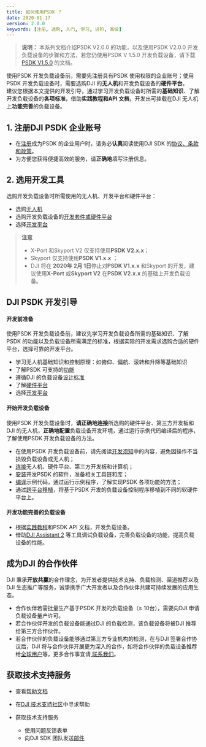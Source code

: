 ```yaml
---
title: 如何使用PSDK ？
date: 2020-01-17
version: 2.0.0
keywords: [注册, 选购, 入门, 学习, 进阶, 高级]
---
```

> **说明：** 本系列文档介绍PSDK V2.0.0 的功能，以及使用PSDK V2.0.0 开发负载设备的步骤和方法，若您仍使用PSDK V 1.5.0 开发负载设备，请下载[PSDK V1.5.0](https://terra-1-g.djicdn.com/71a7d383e71a4fb8887a310eb746b47f/psdk/payload-sdk-doc-1.0.zip) 的文档。

使用PSDK 开发负载设备前，需要先注册具有PSDK 使用权限的企业账号；使用PSDK 开发负载设备时，需要选购DJI 的**无人机**和开发负载设备的**硬件平台**。    
建议您根据本文提供的开发引导，通过学习开发负载设备时所需的**基础知识**、了解开发负载设备的**各项标准**，借助**实践教程和API 文档**，开发出可挂载在DJI 无人机上**功能完善**的负载设备。

## 1. 注册DJI PSDK 企业账号

* 在<a href="https://developer.dji.com/payload-sdk/apply/" target="_blank">注册</a>成为PSDK 的企业用户时，请务必**认真**阅读使用DJI SDK 的<a href="https://developer.dji.com/cn/policies/privacy/">协议、条款和政策</a>。
* 为方便您获得便捷高效的服务，请**正确地**填写注册信息。

## 2. 选用开发工具
选购开发负载设备时所需使用的无人机、开发平台和硬件平台：

* 选购<a href="https://www.dji.com/cn/products/compare-m200-series?site=brandsite&from=nav" target="_blank" >无人机</a>
* 选购开发负载设备的[开发套件或硬件平台](../guide/hardware.html)
* 选择[开发平台](../guide/platform.html)

> **注意**
> * X-Port 和Skyport V2 仅支持使用**PSDK V2.x.x**；
> * Skyport 仅支持使用**PSDK V1.x.x** ；
> * DJI 将在 **2020年 2月 1日**停止对**PSDK V1.x.x** 和Skyport 的开发，建议使用**X-Port** 或**Skyport V2** 在**PSDK V2.x.x** 的基础上开发负载设备。

## DJI PSDK 开发引导

#### 开发前准备
使用PSDK 开发负载设备前，建议先学习开发负载设备所需的基础知识、了解PSDK 的功能以及负载设备所需满足的标准，根据实际的开发需求选购合适的硬件平台，选择可靠的开发平台。

* 学习无人机基础知识和控制原理：如俯仰、偏航、滚转和升降等基础知识  
* 了解PSDK 可支持的[功能](./feature-list.html)   
* 遵循DJI 的负载设备[设计标准](../guide/payload-criterion.html)   
* 了解[硬件平台](../guide/hardware.html)   
* 选择[开发平台](../guide/platform.html)    

#### 开始开发负载设备
使用PSDK 开发负载设备时，**请正确地连接**所选购的硬件平台、第三方开发板和DJI 的无人机，**正确地配置**负载设备开发环境，通过运行示例代码编译后的程序，了解使用PSDK 开发负载设备的方法。

* 在使用PSDK 开发负载设备前，请先阅读[开发须知](../workflow/attention.html)中的内容，避免因操作不当损毁负载设备或无人机；
* [连接](../workflow/device-connection.html)无人机、硬件平台、第三方开发板和计算机；
* [安装](../workflow/development-environment.html)开发PSDK 的软件，准备相关工具链和库；
* [编译](../workflow/run-the-sample.html)示例代码，通过运行示例程序，了解实现PSDK 各项功能的方法；
* 通过[跨平台移植](../tutorial/Porting.html)，将基于PSDK 开发的负载设备控制程序移植到不同的软硬件平台上。

#### 开发功能完善的负载设备
* 根据[实践教程](../tutorial/initial.html)和PSDK API 文档，开发负载设备。
* 借助[DJI Assistant 2](https://www.dji.com/cn/downloads) 等工具调试负载设备，完善负载设备的功能，提高负载设备的性能。

## 成为DJI 的合作伙伴
DJI 秉承**开放共赢**的合作理念，为开发者提供技术支持、负载检测、渠道推荐以及DJI 生态推广等服务，诚挚携手广大开发者以及合作伙伴共建可持续发展的应用生态。

* 合作伙伴若需批量生产基于PSDK 开发的负载设备（≥ 10台），需要向DJI 申请负载设备量产许可。
* 若合作伙伴开发的负载设备能通过DJI 的负载检测，该负载设备将被DJI 推荐给第三方合作伙伴。
* 若合作伙伴的负载设备能够通过第三方专业机构的检测，在与DJI 签署合作协议后，DJI 将与合作伙伴开展更为深入的合作，如将合作伙伴的负载设备推荐给<a href="https://www.dji.com/cn/products/enterprise#partner-payloads">全球用户</a>等，更多合作事宜请<a href="mailto:dev@dji.com"> 联系我们</a>。

## 获取技术支持服务

* 查看<a href="../faq/index.html">帮助文档</a>

* 在<a href="https://djisdksupport.zendesk.com/hc/zh-cn/community/topics">DJI 技术支持社区</a>中寻求帮助  

* 获取技术支持服务  
    * 使用<a herf="https://formcrafts.com/a/dji-developer-feedback-cn">问题反馈</a>表单  
    * 向DJI SDK 团队发送<a href="mailto:dev@dji.com">邮件</a>

